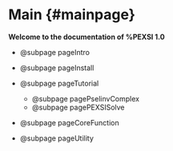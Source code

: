 Main            {#mainpage}
====

**Welcome to the documentation of %PEXSI 1.0**

<!-- TODO Add the secondary directory structure -->

- @subpage pageIntro
<!--  
  + @subpage secOverView
  + @subpage secDependencies
  + @subpage secLicense
-->
- @subpage pageInstall
<!--
  + @subpage sec
  + @subpage secDependency
  + @subpage secBuild
-->
- @subpage pageTutorial
  - @subpage pagePselinvComplex
  - @subpage pagePEXSISolve

- @subpage pageCoreFunction
- @subpage pageUtility
